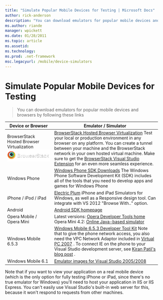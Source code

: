 ```yaml
---
title: "Simulate Popular Mobile Devices for Testing | Microsoft Docs"
author: rick-anderson
description: "You can download emulators for popular mobile devices and browsers by following these links"
ms.author: riande
manager: wpickett
ms.date: 01/28/2011
ms.topic: article
ms.assetid: 
ms.technology: 
ms.prod: .net-framework
msc.legacyurl: /mobile/device-simulators
---
```

Simulate Popular Mobile Devices for Testing
====================
> You can download emulators for popular mobile devices and browsers by following these links


| Device or Browser | Emulator / Simulator |
| --- | --- |
| BrowserStack Hosted Browser Virtualization ![BrowserStack Hosted Browser Virtualization](device-simulators/_static/image1.png) | [BrowserStack Hosted Browser Virtualization](http://browserstack.com) Test your local or production environment in any browser on any platform. You can create a tunnel between your machine and the BrowserStack network in your own hosted virtual machine. Make sure to get the [BrowserStack Visual Studio Extension](https://visualstudiogallery.msdn.microsoft.com/2dfa32b1-3c47-439d-b1c5-9e28be18b81c) for an even more seamless experience. |
| Windows Phone | [Windows Phone SDK Downloads](https://dev.windowsphone.com/en-us/downloadsdk) The Windows Phone Software Development Kit (SDK) includes all of the tools that you need to develop apps and games for Windows Phone |
| iPhone / iPod / iPad | [Electric Plum](http://www.electricplum.com/studio.aspx) iPhone and iPad Simulators for Windows, as well as a Responsive design tool. Can integrate with VS 2012 "Browse With.." option. |
| Android | [Android SDK homepage](https://developer.android.com/sdk) |
| Opera Mobile / Opera Mini | Latest versions: [Opera Developer Tools home](http://www.opera.com/developer/tools/) Opera Mini 4.2: [Online Java-based simulator](http://www.opera.com/mobile/demo/?ver=4) |
| Windows Mobile 6.5.3 | [Windows Mobile 6.5.3 Developer Tool Kit](https://www.microsoft.com/downloads/en/details.aspx?FamilyID=c0213f68-2e01-4e5c-a8b2-35e081dcf1ca&amp;displaylang=en) Note that to give the phone network access, you also need the VPC Network Adaptor included in [Virtual PC 2007](https://www.microsoft.com/downloads/en/details.aspx?FamilyID=04d26402-3199-48a3-afa2-2dc0b40a73b6&amp;DisplayLang=en) . To connect IE on the phone to your Visual Studio development server, see [Kiran Patil's blog post](http://kiranpatils.wordpress.com/2009/11/19/access-internetlocal-website-from-your-windows-mobile-device-emulators/) . |
| Windows Mobile 6.1 | [Emulator images for Visual Studio 2005/2008](https://www.microsoft.com/downloads/en/details.aspx?FamilyID=3d6f581e-c093-4b15-ab0c-a2ce5bffdb47) |

Note that if you want to view your application on a real mobile device (which is the only option for fully testing iPhone or iPad, since there's no true emulator for Windows) you'll need to host your application in IIS or IIS Express. You can't easily use Visual Studio's built-in web server for this, because it won't respond to requests from other machines.